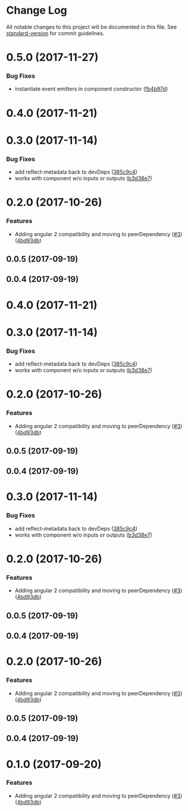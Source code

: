 # Change Log

All notable changes to this project will be documented in this file. See [standard-version](https://github.com/conventional-changelog/standard-version) for commit guidelines.

<a name="0.5.0"></a>
# 0.5.0 (2017-11-27)


### Bug Fixes

* instantiate event emitters in component constructor ([fb4b97d](https://github.com/ike18t/mock_component/commit/fb4b97d))



<a name="0.4.0"></a>
# 0.4.0 (2017-11-21)



<a name="0.3.0"></a>
# 0.3.0 (2017-11-14)


### Bug Fixes

* add reflect-metadata back to devDeps ([385c9c4](https://github.com/ike18t/mock_component/commit/385c9c4))
* works with component w/o inputs or outputs ([b3d38e7](https://github.com/ike18t/mock_component/commit/b3d38e7))



<a name="0.2.0"></a>
# 0.2.0 (2017-10-26)


### Features

* Adding angular 2 compatibility and moving to peerDependency ([#3](https://github.com/ike18t/mock_component/issues/3)) ([4bd93db](https://github.com/ike18t/mock_component/commit/4bd93db))



<a name="0.0.5"></a>
## 0.0.5 (2017-09-19)



<a name="0.0.4"></a>
## 0.0.4 (2017-09-19)



<a name="0.4.0"></a>
# 0.4.0 (2017-11-21)



<a name="0.3.0"></a>
# 0.3.0 (2017-11-14)


### Bug Fixes

* add reflect-metadata back to devDeps ([385c9c4](https://github.com/ike18t/mock_component/commit/385c9c4))
* works with component w/o inputs or outputs ([b3d38e7](https://github.com/ike18t/mock_component/commit/b3d38e7))



<a name="0.2.0"></a>
# 0.2.0 (2017-10-26)


### Features

* Adding angular 2 compatibility and moving to peerDependency ([#3](https://github.com/ike18t/mock_component/issues/3)) ([4bd93db](https://github.com/ike18t/mock_component/commit/4bd93db))



<a name="0.0.5"></a>
## 0.0.5 (2017-09-19)



<a name="0.0.4"></a>
## 0.0.4 (2017-09-19)



<a name="0.3.0"></a>
# 0.3.0 (2017-11-14)


### Bug Fixes

* add reflect-metadata back to devDeps ([385c9c4](https://github.com/ike18t/mock_component/commit/385c9c4))
* works with component w/o inputs or outputs ([b3d38e7](https://github.com/ike18t/mock_component/commit/b3d38e7))



<a name="0.2.0"></a>
# 0.2.0 (2017-10-26)


### Features

* Adding angular 2 compatibility and moving to peerDependency ([#3](https://github.com/ike18t/mock_component/issues/3)) ([4bd93db](https://github.com/ike18t/mock_component/commit/4bd93db))



<a name="0.0.5"></a>
## 0.0.5 (2017-09-19)



<a name="0.0.4"></a>
## 0.0.4 (2017-09-19)



<a name="0.2.0"></a>
# 0.2.0 (2017-10-26)


### Features

* Adding angular 2 compatibility and moving to peerDependency ([#3](https://github.com/ike18t/mock_component/issues/3)) ([4bd93db](https://github.com/ike18t/mock_component/commit/4bd93db))



<a name="0.0.5"></a>
## 0.0.5 (2017-09-19)



<a name="0.0.4"></a>
## 0.0.4 (2017-09-19)



<a name="0.1.0"></a>
# 0.1.0 (2017-09-20)


### Features

* Adding angular 2 compatibility and moving to peerDependency ([#3](https://github.com/ike18t/mock_component/issues/3)) ([4bd93db](https://github.com/ike18t/mock_component/commit/4bd93db))
